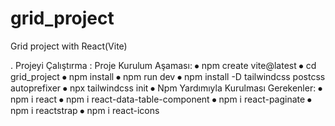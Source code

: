 # grid_project
 Grid project with React(Vite)

. Projeyi Çalıştırma :
	Proje Kurulum Aşaması:
⦁	npm create vite@latest
⦁	cd grid_project
⦁	npm install
⦁	npm run dev
⦁	npm install -D tailwindcss postcss autoprefixer
⦁	npx tailwindcss init
⦁	Npm Yardımıyla Kurulması Gerekenler:
⦁	npm i react
⦁	npm i react-data-table-component
⦁	npm i react-paginate
⦁	npm i reactstrap
⦁	npm i react-icons

